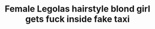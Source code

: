 ---
layout: post
title: Female Legolas hairstyle blond girl gets fuck inside fake taxi
duration: '06:18'
view: 288
rate: 2
video: 'https://flashservice.xvideos.com/embedframe/24897549'
category:
 - blonde
 - blowjob
 - busty
 - cab
 - curvy
 - gorgeous
 - rough
tags: 
 - big-tits
 - sucked
 - fucked
priority: 0.9
changefreq: daily
---